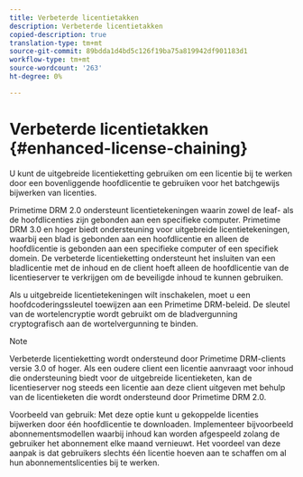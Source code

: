 ```yaml
---
title: Verbeterde licentietakken
description: Verbeterde licentietakken
copied-description: true
translation-type: tm+mt
source-git-commit: 89bdda1d4bd5c126f19ba75a819942df901183d1
workflow-type: tm+mt
source-wordcount: '263'
ht-degree: 0%

---
```



# Verbeterde licentietakken {#enhanced-license-chaining}

U kunt de uitgebreide licentieketting gebruiken om een licentie bij te werken door een bovenliggende hoofdlicentie te gebruiken voor het batchgewijs bijwerken van licenties.

Primetime DRM 2.0 ondersteunt licentietekeningen waarin zowel de leaf- als de hoofdlicenties zijn gebonden aan een specifieke computer. Primetime DRM 3.0 en hoger biedt ondersteuning voor uitgebreide licentietekeningen, waarbij een blad is gebonden aan een hoofdlicentie en alleen de hoofdlicentie is gebonden aan een specifieke computer of een specifiek domein. De verbeterde licentieketting ondersteunt het insluiten van een bladlicentie met de inhoud en de client hoeft alleen de hoofdlicentie van de licentieserver te verkrijgen om de beveiligde inhoud te kunnen gebruiken.

Als u uitgebreide licentietekeningen wilt inschakelen, moet u een hoofdcoderingssleutel toewijzen aan een Primetime DRM-beleid. De sleutel van de wortelencryptie wordt gebruikt om de bladvergunning cryptografisch aan de wortelvergunning te binden.

>[!NOTE]
>
>Verbeterde licentieketting wordt ondersteund door Primetime DRM-clients versie 3.0 of hoger. Als een oudere client een licentie aanvraagt voor inhoud die ondersteuning biedt voor de uitgebreide licentieketen, kan de licentieserver nog steeds een licentie aan deze client uitgeven met behulp van de licentieketen die wordt ondersteund door Primetime DRM 2.0.

Voorbeeld van gebruik: Met deze optie kunt u gekoppelde licenties bijwerken door één hoofdlicentie te downloaden. Implementeer bijvoorbeeld abonnementsmodellen waarbij inhoud kan worden afgespeeld zolang de gebruiker het abonnement elke maand vernieuwt. Het voordeel van deze aanpak is dat gebruikers slechts één licentie hoeven aan te schaffen om al hun abonnementslicenties bij te werken.
